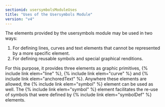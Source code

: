 ```yaml
---
sectionid: usersymbolsModuleUses
title: "Uses of the Usersymbols Module"
version: "v4"
---
```


The elements provided by the usersymbols module may be used in two ways: 

1. For defining lines, curves and text elements that cannot be represented by a more specific element.
2. For defining reusable symbols and special graphical renditions.

For this purpose, it provides three elements as graphic primitives, {% include link elem="line" %}, {% include link elem="curve" %} and {% include link elem="anchoredText" %}. Anywhere these elements are allowed, the {% include link elem="symbol" %} element can be used as well. The {% include link elem="symbol" %} element facilitates the re-use of symbols that were defined by {% include link elem="symbolDef" %} elements.

